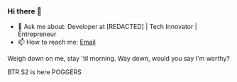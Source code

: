 ### Hi there 👋

- 💬 Ask me about: Developer at [REDACTED] | Tech Innovator | Entrepreneur
- 📫 How to reach me: [Email](mailto:bluexbusiness@gmail.com)

Weigh down on me, stay 'til morning.
Way down, would you say I'm worthy?

BTR S2 is here POGGERS

<!--
**AdeptOfficial/AdeptOfficial** is a ✨ _special_ ✨ repository because its `README.md` (this file) appears on your GitHub profile.

Here are some ideas to get you started:

- 🔭 I’m currently working on ...
- 🌱 I’m currently learning ...
- 👯 I’m looking to collaborate on ...
- 🤔 I’m looking for help with ...
- 💬 Ask me about ...
- 📫 How to reach me: ...
- 😄 Pronouns: ...
- ⚡ Fun fact: ...
-->
